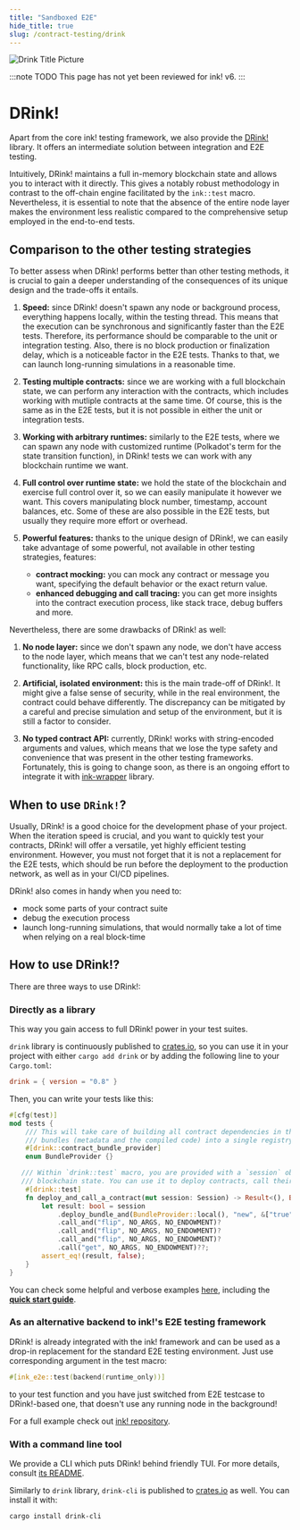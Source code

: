 ```yaml
---
title: "Sandboxed E2E"
hide_title: true
slug: /contract-testing/drink
---
```


![Drink Title Picture](/img/title/drink.svg)

:::note
TODO This page has not yet been reviewed for ink! v6.
:::

# DRink!

Apart from the core ink! testing framework, we also provide the [DRink!](https://github.com/use-ink/drink) library.
It offers an intermediate solution between integration and E2E testing.

Intuitively, DRink! maintains a full in-memory blockchain state and allows you to interact with it directly.
This gives a notably robust methodology in contrast to the off-chain engine facilitated by the `ink::test` macro.
Nevertheless, it is essential to note that the absence of the entire node layer makes the environment less realistic compared to the comprehensive setup employed in the end-to-end tests.

## Comparison to the other testing strategies

To better assess when DRink! performs better than other testing methods, it is crucial to gain a deeper understanding of the consequences of its unique design and the trade-offs it entails.

1. **Speed:** since DRink! doesn't spawn any node or background process, everything happens locally, within the testing thread.
This means that the execution can be synchronous and significantly faster than the E2E tests.
Therefore, its performance should be comparable to the unit or integration testing.
Also, there is no block production or finalization delay, which is a noticeable factor in the E2E tests.
Thanks to that, we can launch long-running simulations in a reasonable time.

2. **Testing multiple contracts:** since we are working with a full blockchain state, we can perform any interaction with the contracts, which includes working with mutliple contracts at the same time.
Of course, this is the same as in the E2E tests, but it is not possible in either the unit or integration tests.

3. **Working with arbitrary runtimes:** similarly to the E2E tests, where we can spawn any node with customized runtime (Polkadot's term for the state transition function), in DRink! tests we can work with any blockchain runtime we want.

4. **Full control over runtime state:** we hold the state of the blockchain and exercise full control over it, so we can easily manipulate it however we want.
This covers manipulating block number, timestamp, account balances, etc.
Some of these are also possible in the E2E tests, but usually they require more effort or overhead.

5. **Powerful features:** thanks to the unique design of DRink!, we can easily take advantage of some powerful, not available in other testing strategies, features:

   - **contract mocking:** you can mock any contract or message you want, specifying the default behavior or the exact return value.
   - **enhanced debugging and call tracing:** you can get more insights into the contract execution process, like stack trace, debug buffers and more.

Nevertheless, there are some drawbacks of DRink! as well:

1. **No node layer:** since we don't spawn any node, we don't have access to the node layer, which means that we can't test any node-related functionality, like RPC calls, block production, etc.

2. **Artificial, isolated environment:** this is the main trade-off of DRink!.
It might give a false sense of security, while in the real environment, the contract could behave differently.
The discrepancy can be mitigated by a careful and precise simulation and setup of the environment, but it is still a factor to consider.

3. **No typed contract API:** currently, DRink! works with string-encoded arguments and values, which means that we lose the type safety and convenience that was present in the other testing frameworks.
Fortunately, this is going to change soon, as there is an ongoing effort to integrate it with [ink-wrapper](https://github.com/Cardinal-Cryptography/ink-wrapper) library.

## When to use `DRink!`?

Usually, DRink! is a good choice for the development phase of your project.
When the iteration speed is crucial, and you want to quickly test your contracts, DRink! will offer a versatile, yet highly efficient testing environment.
However, you must not forget that it is not a replacement for the E2E tests, which should be run before the deployment to the production network, as well as in your CI/CD pipelines.

DRink! also comes in handy when you need to:
 - mock some parts of your contract suite
 - debug the execution process
 - launch long-running simulations, that would normally take a lot of time when relying on a real block-time

## How to use DRink!?

There are three ways to use DRink!:

### Directly as a library

This way you gain access to full DRink! power in your test suites.

`drink` library is continuously published to [crates.io](https://crates.io/crates/drink), so you can use it in your project with either `cargo add drink` or by adding the following line to your `Cargo.toml`:
```toml
drink = { version = "0.8" }
```

Then, you can write your tests like this:
```rust
#[cfg(test)]
mod tests {
    /// This will take care of building all contract dependencies in the compilation phase and gather all contract 
    /// bundles (metadata and the compiled code) into a single registry.
    #[drink::contract_bundle_provider]
    enum BundleProvider {}

   /// Within `drink::test` macro, you are provided with a `session` object, which is a wrapper around the
   /// blockchain state. You can use it to deploy contracts, call their methods, and more.
    #[drink::test]
    fn deploy_and_call_a_contract(mut session: Session) -> Result<(), Box<dyn Error>> {
        let result: bool = session
            .deploy_bundle_and(BundleProvider::local(), "new", &["true"], NO_SALT, NO_ENDOWMENT)?
            .call_and("flip", NO_ARGS, NO_ENDOWMENT)?
            .call_and("flip", NO_ARGS, NO_ENDOWMENT)?
            .call_and("flip", NO_ARGS, NO_ENDOWMENT)?
            .call("get", NO_ARGS, NO_ENDOWMENT)??;
        assert_eq!(result, false);
    }
}
```

You can check some helpful and verbose examples [here](https://github.com/inkdevhub/drink/tree/main/examples), including the [**quick start guide**](https://github.com/inkdevhub/drink/tree/main/examples/quick-start-with-drink).

### As an alternative backend to ink!'s E2E testing framework

DRink! is already integrated with the ink! framework and can be used as a drop-in replacement for the standard E2E testing environment.
Just use corresponding argument in the test macro:
```rust
#[ink_e2e::test(backend(runtime_only))]
```
to your test function and you have just switched from E2E testcase to DRink!-based one, that doesn't use any running node in the background!

For a full example check out [ink! repository](https://github.com/use-ink/ink-examples/tree/main/e2e-runtime-only-backend).

### With a command line tool

We provide a CLI which puts DRink! behind friendly TUI.
For more details, consult [its README](https://github.com/inkdevhub/drink/blob/main/drink-cli/README.md).

Similarly to `drink` library, `drink-cli` is published to [crates.io](https://crates.io/crates/drink-cli) as well.
You can install it with:
```shell
cargo install drink-cli
```
